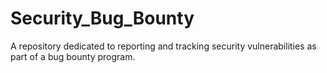 # Security_Bug_Bounty
A repository dedicated to reporting and tracking security vulnerabilities as part of a bug bounty program.
